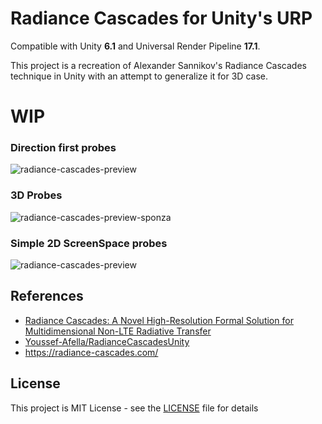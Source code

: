Radiance Cascades for Unity's URP
===
Compatible with Unity **6.1** and Universal Render Pipeline **17.1**.

This project is a recreation of Alexander Sannikov's Radiance Cascades technique in Unity with an attempt to generalize it for 3D case.

# WIP

### Direction first probes
![radiance-cascades-preview](./Pictures/direction-first-sponza.png)

### 3D Probes
![radiance-cascades-preview-sponza](./Pictures/radiance-cascades-preview-sponza.png)

### Simple 2D ScreenSpace probes
![radiance-cascades-preview](./Pictures/radiance-cascades-preview.png)


References
----------
- [Radiance Cascades: A Novel High-Resolution Formal Solution for Multidimensional Non-LTE Radiative Transfer](https://arxiv.org/abs/2408.14425)
- [Youssef-Afella/RadianceCascadesUnity](https://github.com/Youssef-Afella/RadianceCascadesUnity)
- https://radiance-cascades.com/

License
-------
This project is MIT License - see the [LICENSE](LICENSE) file for details